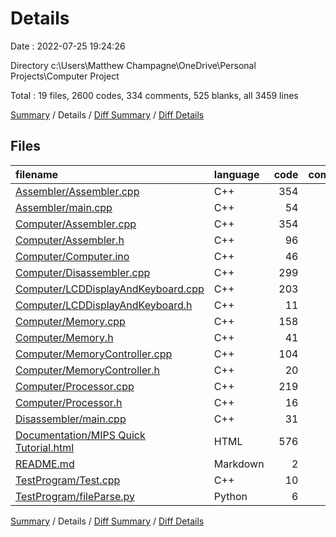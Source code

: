 # Details

Date : 2022-07-25 19:24:26

Directory c:\\Users\\Matthew Champagne\\OneDrive\\Personal Projects\\Computer Project

Total : 19 files,  2600 codes, 334 comments, 525 blanks, all 3459 lines

[Summary](results.md) / Details / [Diff Summary](diff.md) / [Diff Details](diff-details.md)

## Files
| filename | language | code | comment | blank | total |
| :--- | :--- | ---: | ---: | ---: | ---: |
| [Assembler/Assembler.cpp](/Assembler/Assembler.cpp) | C++ | 354 | 58 | 97 | 509 |
| [Assembler/main.cpp](/Assembler/main.cpp) | C++ | 54 | 0 | 10 | 64 |
| [Computer/Assembler.cpp](/Computer/Assembler.cpp) | C++ | 354 | 58 | 96 | 508 |
| [Computer/Assembler.h](/Computer/Assembler.h) | C++ | 96 | 14 | 15 | 125 |
| [Computer/Computer.ino](/Computer/Computer.ino) | C++ | 46 | 2 | 17 | 65 |
| [Computer/Disassembler.cpp](/Computer/Disassembler.cpp) | C++ | 299 | 47 | 76 | 422 |
| [Computer/LCDDisplayAndKeyboard.cpp](/Computer/LCDDisplayAndKeyboard.cpp) | C++ | 203 | 1 | 26 | 230 |
| [Computer/LCDDisplayAndKeyboard.h](/Computer/LCDDisplayAndKeyboard.h) | C++ | 11 | 16 | 3 | 30 |
| [Computer/Memory.cpp](/Computer/Memory.cpp) | C++ | 158 | 50 | 42 | 250 |
| [Computer/Memory.h](/Computer/Memory.h) | C++ | 41 | 2 | 14 | 57 |
| [Computer/MemoryController.cpp](/Computer/MemoryController.cpp) | C++ | 104 | 9 | 36 | 149 |
| [Computer/MemoryController.h](/Computer/MemoryController.h) | C++ | 20 | 2 | 5 | 27 |
| [Computer/Processor.cpp](/Computer/Processor.cpp) | C++ | 219 | 72 | 30 | 321 |
| [Computer/Processor.h](/Computer/Processor.h) | C++ | 16 | 1 | 4 | 21 |
| [Disassembler/main.cpp](/Disassembler/main.cpp) | C++ | 31 | 0 | 9 | 40 |
| [Documentation/MIPS Quick Tutorial.html](/Documentation/MIPS%20Quick%20Tutorial.html) | HTML | 576 | 2 | 35 | 613 |
| [README.md](/README.md) | Markdown | 2 | 0 | 1 | 3 |
| [TestProgram/Test.cpp](/TestProgram/Test.cpp) | C++ | 10 | 0 | 7 | 17 |
| [TestProgram/fileParse.py](/TestProgram/fileParse.py) | Python | 6 | 0 | 2 | 8 |

[Summary](results.md) / Details / [Diff Summary](diff.md) / [Diff Details](diff-details.md)